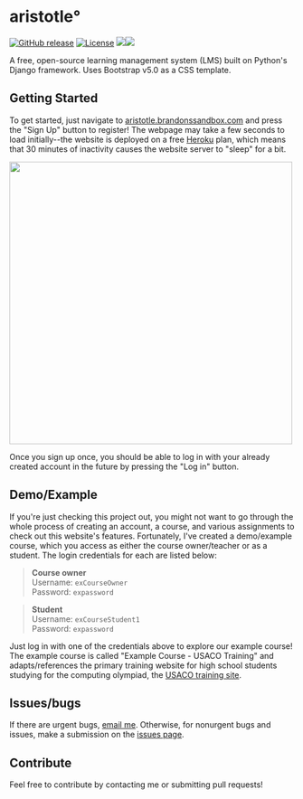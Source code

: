 # aristotle°

[![GitHub release](https://img.shields.io/github/release/dabslee/aristotle?include_prereleases=&sort=semver)](https://github.com/dabslee/aristotle/releases/)
[![License](https://img.shields.io/badge/License-Apache--2.0_License-blue?logo=apache)](#license)
<img src="https://img.shields.io/badge/-%230C4B33?style=flat-square&logo=django&logoColor=white"><img src="https://img.shields.io/badge/-blueviolet?style=flat-square&logo=bootstrap&logoColor=white">

A free, open-source learning management system (LMS) built on Python's Django framework. Uses Bootstrap v5.0 as a CSS template.

## Getting Started
To get started, just navigate to [aristotle.brandonssandbox.com](http://aristotle.brandonssandbox.com/) and press the "Sign Up" button to register! The webpage may take a few seconds to load initially--the website is deployed on a free [Heroku](https://www.heroku.com/) plan, which means that 30 minutes of inactivity causes the website server to "sleep" for a bit.

<img src="https://user-images.githubusercontent.com/15079552/131884718-9db5ec48-5882-466d-9979-f7eba75ed81b.png" width="500px">

Once you sign up once, you should be able to log in with your already created account in the future by pressing the "Log in" button.

## Demo/Example
If you're just checking this project out, you might not want to go through the whole process of creating an account, a course, and various assignments to check out this website's features. Fortunately, I've created a demo/example course, which you access as either the course owner/teacher or as a student. The login credentials for each are listed below:
> <b>Course owner</b><br>
> Username: `exCourseOwner`<br>
> Password: `expassword`

> <b>Student</b><br>
> Username: `exCourseStudent1`<br>
> Password: `expassword`

Just log in with one of the credentials above to explore our example course! The example course is called "Example Course - USACO Training" and adapts/references the primary training website for high school students studying for the computing olympiad, the [USACO training site](http://train.usaco.org/).

## Issues/bugs
If there are urgent bugs, [email me](mailto:brandon.sangmin.lee@gmail.com). Otherwise, for nonurgent bugs and issues, make a submission on the [issues page](https://github.com/dabslee/aristotle/issues).

## Contribute
Feel free to contribute by contacting me or submitting pull requests!
